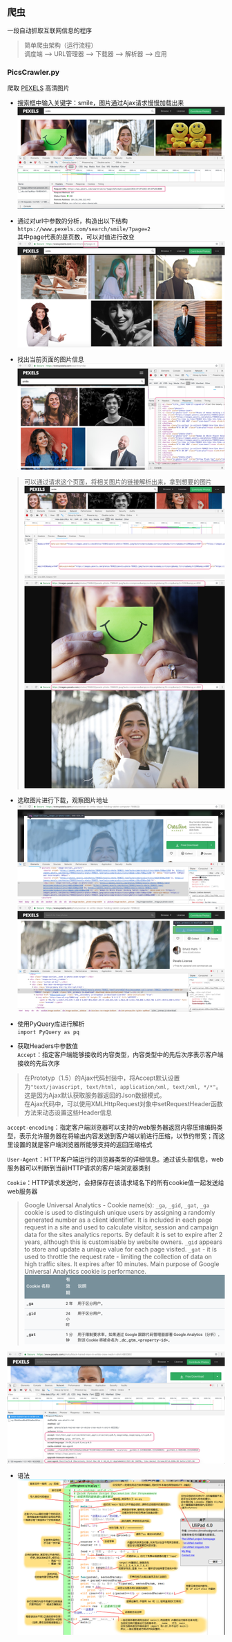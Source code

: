 ## 爬虫
一段自动抓取互联网信息的程序
> 简单爬虫架构（运行流程）  
调度端 --> URL管理器 --> 下载器 --> 解析器 --> 应用  

### PicsCrawler.py
爬取 [PEXELS](https://www.pexels.com/) 高清图片  

* 搜索框中输入关键字：smile，图片通过Ajax请求慢慢加载出来  
![img1](PEXELSPics/img1.png)  

* 通过对url中参数的分析，构造出以下结构  
`https://www.pexels.com/search/smile/?page=2`  
其中page代表的是页数，可以对值进行改变  
![img2](PEXELSPics/img2.png)  

* 找出当前页面的图片信息    
![img3](PEXELSPics/img3.png)
> 可以通过请求这个页面，将相关图片的链接解析出来，拿到想要的图片  
> ![img4](PEXELSPics/img4.png)  
> ![img5](PEXELSPics/img5.png) 
> ![img6](PEXELSPics/img6.png)   

* 选取图片进行下载，观察图片地址  
![img7](PEXELSPics/img7.png) 
![img8](PEXELSPics/img8.png)   

* 使用PyQuery库进行解析  
`import PyQuery as pq`  

* 获取Headers中参数值  
`Accept`：指定客户端能够接收的内容类型，内容类型中的先后次序表示客户端接收的先后次序  
> 在Prototyp（1.5）的Ajax代码封装中，将Accept默认设置为`"text/javascript, text/html, application/xml, text/xml, */*"`。这是因为Ajax默认获取服务器返回的Json数据模式。     
在Ajax代码中，可以使用XMLHttpRequest对象中setRequestHeader函数方法来动态设置这些Header信息  

`accept-encoding`：指定客户端浏览器可以支持的web服务器返回内容压缩编码类型，表示允许服务器在将输出内容发送到客户端以前进行压缩，以节约带宽；而这里设置的就是客户端浏览器所能够支持的返回压缩格式  

`User-Agent`：HTTP客户端运行的浏览器类型的详细信息。通过该头部信息，web服务器可以判断到当前HTTP请求的客户端浏览器类别  

`Cookie`：HTTP请求发送时，会把保存在该请求域名下的所有cookie值一起发送给web服务器    
> Google Universal Analytics - Cookie name(s): `_ga`, `_gid`, `_gat`, `_ga` cookie is used to distinguish unique users by assigning a randomly generated number as a client identifier. It is included in each page request in a site and used to calculate visitor, session and campaign data for the sites analytics reports. By default it is set to expire after 2 years, although this is customisable by website owners. `_gid` appears to store and update a unique value for each page visited. `_gat` - it is used to throttle the request rate - limiting the collection of data on high traffic sites. It expires after 10 minutes. Main purpose of Google Universal Analytics cookie is performance.  
![cookies](PEXELSPics/cookies.png)   


![img9](PEXELSPics/img9.png)     

* 语法  
![grammar](PEXELSPics/grammar.png)   


  





